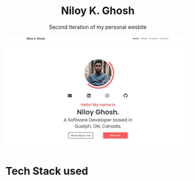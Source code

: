 <h1 align="center"> 
    Niloy K. Ghosh
</h1>
<div align="center">Second Iteration of my personal wesbite</div>

![Image Snapshot](https://github.com/niloyKGhosh/personal-website-v2/blob/master/img/demo.jpg)

# Tech Stack used
